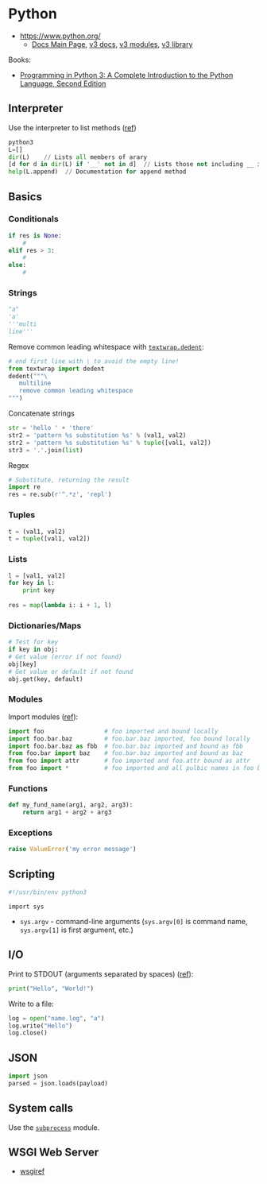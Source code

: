 # Python

* <https://www.python.org/>
  * [Docs Main Page](https://www.python.org/doc/), [v3 docs](https://docs.python.org/3/), [v3 modules](https://docs.python.org/3/py-modindex.html), [v3 library](https://docs.python.org/3/library/index.html)


Books:

* [Programming in Python 3: A Complete Introduction to the Python Language, Second Edition](https://www.safaribooksonline.com/library/view/programming-in-python/9780321699909/)

## Interpreter

Use the interpreter to list methods ([ref](https://docs.python.org/3/faq/general.html#is-python-a-good-language-for-beginning-programmers))
```python
python3
L=[]
dir(L)    // Lists all members of arary
[d for d in dir(L) if '__' not in d]  // Lists those not including __ in their name
help(L.append)  // Documentation for append method
```

## Basics

### Conditionals

```python
if res is None:
    # 
elif res > 3:
    #
else:
    #
```

### Strings

```python
"a"
'a'
'''multi
line'''
```
Remove common leading whitespace with [`textwrap.dedent`](https://docs.python.org/3/library/textwrap.html):

```python
# end first line with \ to avoid the empty line!
from textwrap import dedent
dedent("""\
   multiline
   remove common leading whitespace
""")
```

Concatenate strings

```python
str = 'hello ' + 'there'
str2 = 'pattern %s substitution %s' % (val1, val2)
str2 = 'pattern %s substitution %s' % tuple([val1, val2])
str3 = '.'.join(list)
```

Regex

```python
# Substitute, returning the result
import re
res = re.sub(r'^.*z', 'repl')
```

### Tuples

```python
t = (val1, val2)
t = tuple([val1, val2])
```

### Lists

```python
l = [val1, val2]
for key in l:
    print key
    
res = map(lambda i: i + 1, l)
```

### Dictionaries/Maps

```python
# Test for key
if key in obj:
# Get value (error if not found)
obj[key]
# Get value or default if not found
obj.get(key, default)
```

### Modules

Import modules ([ref](https://docs.python.org/3/reference/simple_stmts.html#import)):

```python
import foo                 # foo imported and bound locally
import foo.bar.baz         # foo.bar.baz imported, foo bound locally
import foo.bar.baz as fbb  # foo.bar.baz imported and bound as fbb
from foo.bar import baz    # foo.bar.baz imported and bound as baz
from foo import attr       # foo imported and foo.attr bound as attr
from foo import *          # foo imported and all pulbic names in foo bound to local namespace
```

### Functions

```python
def my_fund_name(arg1, arg2, arg3):
    return arg1 + arg2 + arg3
```

### Exceptions

```python
raise ValueError('my error message')
```

## Scripting

```bash
#!/usr/bin/env python3
```

`import sys`

* `sys.argv` - command-line arguments (`sys.argv[0]` is command name, `sys.argv[1]` is first argument, etc.)

## I/O

Print to STDOUT (arguments separated by spaces) ([ref](https://www.safaribooksonline.com/library/view/programming-in-python/9780321699909/ch01.html)):

```python
print("Hello", "World!")
```

Write to a file:

```python
log = open("name.log", "a")
log.write("Hello")
log.close()
```

## JSON

```python
import json
parsed = json.loads(payload)
```

## System calls

Use the [`subprocess`](https://docs.python.org/3/library/subprocess.html#module-subprocess) module.

## WSGI Web Server
* [wsgiref](https://docs.python.org/2/library/wsgiref.html)
